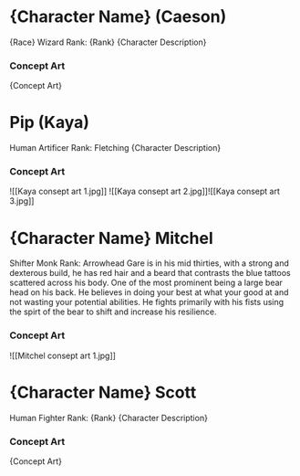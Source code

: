 # {Character Name} (Caeson)
{Race} Wizard
Rank: {Rank}
{Character Description}
### Concept Art
{Concept Art}

#  Pip (Kaya)
Human Artificer
Rank: Fletching
{Character Description}
### Concept Art
![[Kaya consept art 1.jpg]]
![[Kaya consept art 2.jpg]]![[Kaya consept art 3.jpg]]

# {Character Name} Mitchel
Shifter Monk
Rank: Arrowhead
Gare is in his mid thirties, with a strong and dexterous build, he has red hair and a beard that contrasts the blue tattoos scattered across his body. One of the most prominent being a large bear head on his back. He believes in doing your best at what your good at and not wasting your potential abilities. He fights primarily with his fists using the spirt of the bear to shift and increase his resilience.
### Concept Art
![[Mitchel consept art 1.jpg]]

# {Character Name} Scott
Human Fighter
Rank: {Rank}
{Character Description}
### Concept Art
{Concept Art}
